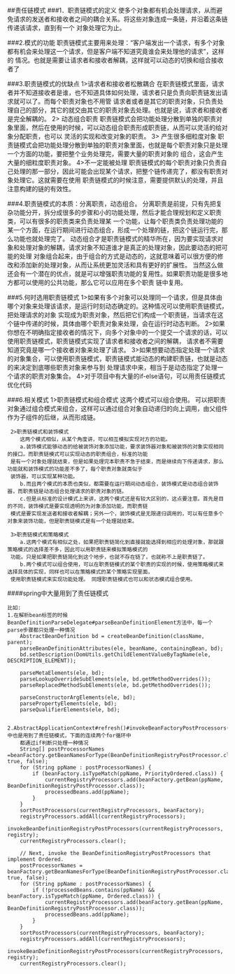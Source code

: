 ##责任链模式
###1．职责链模式的定义
        使多个对象都有机会处理请求，从而避免请求的发送者和接收者之间的耦合关系。将这些对象连成一条链，并沿着这条链传递该请求，直到有一个
    对象处理它为止。
    
###2.模式的功能
        职责链模式主要用来处理：“客户端发出一个请求，有多个对象都有机会来处理这一个请求，但是客户端不知道究竟谁会来处理他的请求”，这样的
    情况。也就是需要让请求者和接收者解耦，这样就可以动态的切换和组合接收者了
    
###3.职责链模式的优缺点 
     1>请求者和接收者松散耦合 
         在职责链模式里面，请求者并不知道接收者是谁，也不知道具体如何处理，请求者只是负责向职责链发出请求就可以了。而每个职责对象也不用管
      请求者或者是其它的职责对象，只负责处理自己的部分，其它的就交由其它的职责对象去处理。也就是说，请求者和接收者是完全解耦的。 
     2>  动态组合职责 
         职责链模式会把功能处理分散到单独的职责对象里面，然后在使用的时候，可以动态组合职责形成职责链，从而可以灵活的给对象分配职责，也可以
      灵活的实现和改变对象的职责。 
     3>  产生很多细粒度对象 
         职责链模式会把功能处理分散到单独的职责对象里面，也就是每个职责对象只是处理一个方面的功能，要把整个业务处理完，需要大量的职责对象的
      组合，这会产生大量的细粒度职责对象。 
     4>不一定能被处理 
          职责链模式的每个职责对象只负责自己处理的那一部分，因此可能会出现某个请求，把整个链传递完了，都没有职责对象处理它。这就需要在使用
      职责链模式的时候注意，需要提供默认的处理，并且注意构建的链的有效性。
      
###4.职责链模式的本质：分离职责，动态组合。 
        分离职责是前提，只有先把复杂功能分开，拆分成很多的步骤和小的功能处理，然后才能合理规划和定义职责类，可以有很多的职责类来负责处理某
     一个功能，让每个职责类负责处理功能的某一个方面，在运行期间进行动态组合，形成一个处理的链，把这个链运行完，那么功能也就处理完了。 
        动态组合才是职责链模式的精华所在，因为要实现请求对象和处理对象的解耦，请求对象不知道谁才是真正的处理对象，因此要动态的把可能的处理
     对象组合起来，由于组合的方式是动态的，这就意味着可以很方便的修改和添加新的处理对象，从而让系统更加灵活和具有更好的扩展性。 
        当然这么做还会有一个潜在的优点，就是可以增强职责功能的复用性。如果职责功能是很多地方都可以使用的公共功能，那么它可以应用在多个职责
     链中复用。 
     
###5.何时选用职责链模式 
     1>如果有多个对象可以处理同一个请求，但是具体由哪个对象来处理该请求，是运行时刻动态确定的。这种情况可以使用职责链模式，把处理请求的对象
        实现成为职责对象，然后把它们构成一个职责链，当请求在这个链中传递的时候，具体由哪个职责对象来处理，会在运行时动态判断。 
     2>如果你想在不明确指定接收者的情况下，向多个对象中的一个提交一个请求的话，可以使用职责链模式，职责链模式实现了请求者和接收者之间的解耦，
        请求者不需要知道究竟是哪一个接收者对象来处理了请求。 
     3>如果想要动态指定处理一个请求的对象集合，可以使用职责链模式，职责链模式能动态的构建职责链，也就是动态的来决定到底哪些职责对象来参与到
        处理请求中来，相当于是动态指定了处理一个请求的职责对象集合。
     4>对于项目中有大量的if-else语句，可以用责任链模式优化代码
        
###6.相关模式
     1>职责链模式和组合模式 
        这两个模式可以组合使用。 
        可以把职责对象通过组合模式来组合，这样可以通过组合对象自动递归的向上调用，由父组件作为子组件的后继，从而形成链。
        
     2>职责链模式和装饰模式 
        这两个模式相似，从某个角度讲，可以相互模拟实现对方的功能。 
        a.装饰模式能够动态的给被装饰对象添加功能，要求装饰器对象和被装饰的对象实现相同的接口。而职责链模式可以实现动态的职责组合，标准的功能
     是有一个对象处理就结束，但是如果处理完本职责不急于结束，而是继续向下传递请求，那么功能就和装饰模式的功能差不多了，每个职责对象就类似于
     装饰器，可以实现某种功能。 
        b.而且两个模式的本质也类似，都需要在运行期间动态组合，装饰模式是动态组合装饰器，而职责链是动态组合处理请求的职责对象的链。 
        c.但是从标准的设计模式上来讲，这两个模式还是有较大区别的，这点要注意。首先是目的不同，装饰模式是要实现透明的为对象添加功能，而职责链
     模式是要实现发送者和接收者解耦；另外一个，装饰模式是无限递归调用的，可以有任意多个对象来装饰功能，但是职责链模式是有一个处理就结束。 
     
     3>职责链模式和策略模式 
        a.这两个模式有相似之处，如果把职责链简化到直接就能选择到相应的处理对象，那就跟策略模式的选择差不多，因此可以用职责链来模拟策略模式的
     功能。只是如果把职责链简化到这个地步，也就不存在链了，也就称不上是职责链了。 
        b.两个模式可以组合使用，可以在职责链模式的某个职责的实现的时候，使用策略模式来选择具体的实现，同样也可以在策略模式的某个策略实现里面，
     使用职责链模式来实现功能处理。 同理职责链模式也可以和状态模式组合使用。
     
####spring中大量用到了责任链模式

    比如:
    1.在解析bean标签的时候BeanDefinitionParseDelegate#parseBeanDefinitionElement方法中，每一个parse步骤都只处理一种情况
        AbstractBeanDefinition bd = createBeanDefinition(className, parent);
        parseBeanDefinitionAttributes(ele, beanName, containingBean, bd);
        bd.setDescription(DomUtils.getChildElementValueByTagName(ele, DESCRIPTION_ELEMENT));
    
        parseMetaElements(ele, bd);
        parseLookupOverrideSubElements(ele, bd.getMethodOverrides());
        parseReplacedMethodSubElements(ele, bd.getMethodOverrides());
    
        parseConstructorArgElements(ele, bd);
        parsePropertyElements(ele, bd);
        parseQualifierElements(ele, bd);
        
        
    2.AbstractApplicationContext#refresh()#invokeBeanFactoryPostProcessors()中也是用到了责任链模式，下面的连续两个for循环中
        都通过if判断只处理一种情况
        String[] postProcessorNames =beanFactory.getBeanNamesForType(BeanDefinitionRegistryPostProcessor.class, true, false);
        for (String ppName : postProcessorNames) {
            if (beanFactory.isTypeMatch(ppName, PriorityOrdered.class)) {
                currentRegistryProcessors.add(beanFactory.getBean(ppName, BeanDefinitionRegistryPostProcessor.class));
                processedBeans.add(ppName);
            }
        }
        sortPostProcessors(currentRegistryProcessors, beanFactory);
        registryProcessors.addAll(currentRegistryProcessors);
        invokeBeanDefinitionRegistryPostProcessors(currentRegistryProcessors, registry);
        currentRegistryProcessors.clear();

        // Next, invoke the BeanDefinitionRegistryPostProcessors that implement Ordered.
        postProcessorNames = beanFactory.getBeanNamesForType(BeanDefinitionRegistryPostProcessor.class, true, false);
        for (String ppName : postProcessorNames) {
            if (!processedBeans.contains(ppName) && beanFactory.isTypeMatch(ppName, Ordered.class)) {
                currentRegistryProcessors.add(beanFactory.getBean(ppName, BeanDefinitionRegistryPostProcessor.class));
                processedBeans.add(ppName);
            }
        }
        sortPostProcessors(currentRegistryProcessors, beanFactory);
        registryProcessors.addAll(currentRegistryProcessors);
        invokeBeanDefinitionRegistryPostProcessors(currentRegistryProcessors, registry);
        currentRegistryProcessors.clear();
    